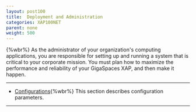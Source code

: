 ```yaml
---
layout: post100
title:  Deployment and Administration
categories: XAP100NET
parent: none
weight: 500
---
```


{%wbr%}
As the administrator of your organization's computing applications, you are responsible for setting up and running a system that is critical to your corporate mission. You must plan how to maximize the performance and reliability of your GigaSpaces XAP, and then make it happen.


<hr/>


- [Configurations](./configuration.html){%wbr%}
This section describes configuration parameters.



<hr/>

